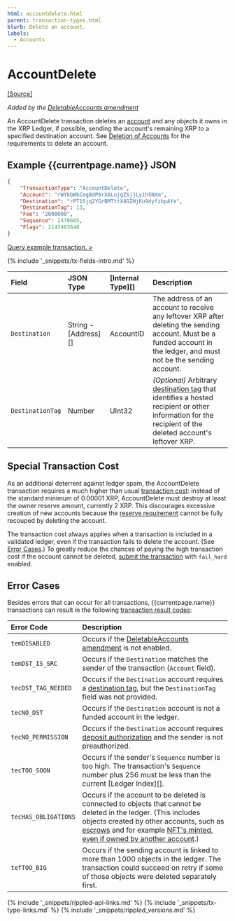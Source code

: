 ```yaml
---
html: accountdelete.html
parent: transaction-types.html
blurb: Delete an account.
labels:
  - Accounts
---
```

# AccountDelete

[[Source]](https://github.com/ripple/rippled/blob/develop/src/ripple/app/tx/impl/DeleteAccount.cpp "Source")

_Added by the [DeletableAccounts amendment](known-amendments.html#deletableaccounts)_

An AccountDelete transaction deletes an [account](accountroot.html) and any objects it owns in the XRP Ledger, if possible, sending the account's remaining XRP to a specified destination account. See [Deletion of Accounts](accounts.html#deletion-of-accounts) for the requirements to delete an account.

## Example {{currentpage.name}} JSON

```json
{
    "TransactionType": "AccountDelete",
    "Account": "rWYkbWkCeg8dP6rXALnjgZSjjLyih5NXm",
    "Destination": "rPT1Sjq2YGrBMTttX4GZHjKu9dyfzbpAYe",
    "DestinationTag": 13,
    "Fee": "2000000",
    "Sequence": 2470665,
    "Flags": 2147483648
}
```

[Query example transaction. >](websocket-api-tool.html?server=wss%3A%2F%2Fxrplcluster.com%2F&req=%7B%22id%22%3A%22example_AccountDelete%22%2C%22command%22%3A%22tx%22%2C%22transaction%22%3A%221AF19BF9717DA0B05A3BFC5007873E7743BA54C0311CCCCC60776AAEAC5C4635%22%2C%22binary%22%3Afalse%7D)

{% include '_snippets/tx-fields-intro.md' %}
<!--{# fix md highlighting_ #}-->

| Field            | JSON Type        | [Internal Type][] | Description        |
|:-----------------|:-----------------|:------------------|:-------------------|
| `Destination`    |  String - [Address][] | AccountID    | The address of an account to receive any leftover XRP after deleting the sending account. Must be a funded account in the ledger, and must not be the sending account. |
| `DestinationTag` | Number           | UInt32            | _(Optional)_ Arbitrary [destination tag](source-and-destination-tags.html) that identifies a hosted recipient or other information for the recipient of the deleted account's leftover XRP. |

## Special Transaction Cost

As an additional deterrent against ledger spam, the AccountDelete transaction requires a much higher than usual [transaction cost](transaction-cost.html): instead of the standard minimum of 0.00001 XRP, AccountDelete must destroy at least the owner reserve amount, currently 2 XRP. This discourages excessive creation of new accounts because the [reserve requirement](reserves.html) cannot be fully recouped by deleting the account.

The transaction cost always applies when a transaction is included in a validated ledger, even if the transaction fails to delete the account. (See [Error Cases](#error-cases).) To greatly reduce the chances of paying the high transaction cost if the account cannot be deleted, [submit the transaction](submit.html) with `fail_hard` enabled.


## Error Cases

Besides errors that can occur for all transactions, {{currentpage.name}} transactions can result in the following [transaction result codes](transaction-results.html):

| Error Code | Description |
|:-----------|:------------|
| `temDISABLED` | Occurs if the [DeletableAccounts amendment](known-amendments.html#deletableaccounts) is not enabled. |
| `temDST_IS_SRC` | Occurs if the `Destination` matches the sender of the transaction (`Account` field). |
| `tecDST_TAG_NEEDED` | Occurs if the `Destination` account requires a [destination tag](source-and-destination-tags.html), but the `DestinationTag` field was not provided. |
| `tecNO_DST` | Occurs if the `Destination` account is not a funded account in the ledger. |
| `tecNO_PERMISSION` | Occurs if the `Destination` account requires [deposit authorization](depositauth.html) and the sender is not preauthorized. |
| `tecTOO_SOON` | Occurs if the sender's `Sequence` number is too high. The transaction's `Sequence` number plus 256 must be less than the current [Ledger Index][]. |
| `tecHAS_OBLIGATIONS` | Occurs if the account to be deleted is connected to objects that cannot be deleted in the ledger. (This includes objects created by other accounts, such as [escrows](escrow.html) and for example [NFT's minted](nftokenmint.html), [even if owned by another account](https://github.com/XRPLF/rippled/blob/develop/src/ripple/app/tx/impl/DeleteAccount.cpp#L197).) |
| `tefTOO_BIG` | Occurs if the sending account is linked to more than 1000 objects in the ledger. The transaction could succeed on retry if some of those objects were deleted separately first. |


<!--{# common link defs #}-->
{% include '_snippets/rippled-api-links.md' %}
{% include '_snippets/tx-type-links.md' %}
{% include '_snippets/rippled_versions.md' %}
